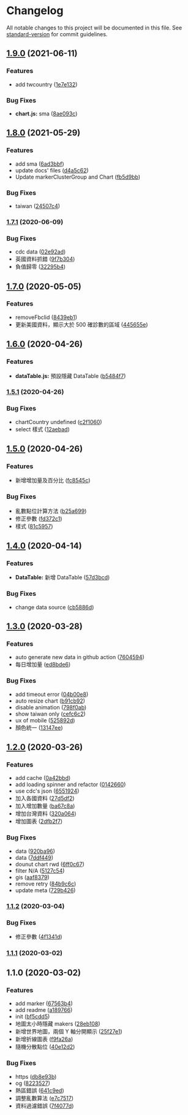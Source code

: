 # Changelog

All notable changes to this project will be documented in this file. See [standard-version](https://github.com/conventional-changelog/standard-version) for commit guidelines.

## [1.9.0](https://github.com/LinYenCheng/virus-and-where-to-find-them/compare/v1.8.0...v1.9.0) (2021-06-11)


### Features

* add twcountry ([1e7e132](https://github.com/LinYenCheng/virus-and-where-to-find-them/commit/1e7e1321a765ae4daaaca25d48339a46a5bddfba))


### Bug Fixes

* **chart.js:** sma ([8ae093c](https://github.com/LinYenCheng/virus-and-where-to-find-them/commit/8ae093c6ddc68e7ce3925739fa7ecac3413bcf81))

## [1.8.0](https://github.com/LinYenCheng/virus-and-where-to-find-them/compare/v1.7.1...v1.8.0) (2021-05-29)


### Features

* add sma ([6ad3bbf](https://github.com/LinYenCheng/virus-and-where-to-find-them/commit/6ad3bbf140c937ddcd22453249209d176728bb8f))
* update docs' files ([d4a5c62](https://github.com/LinYenCheng/virus-and-where-to-find-them/commit/d4a5c62fec16587e8d0f114ab7077fb0bcc9ea84))
* Update markerClusterGroup and Chart ([fb5d9bb](https://github.com/LinYenCheng/virus-and-where-to-find-them/commit/fb5d9bbddf61bac8c181adacdbb819fb9792d38c))


### Bug Fixes

* taiwan ([24507c4](https://github.com/LinYenCheng/virus-and-where-to-find-them/commit/24507c48746361f706b6280806eb7cc9354aea10))

### [1.7.1](https://github.com/LinYenCheng/virus-and-where-to-find-them/compare/v1.7.0...v1.7.1) (2020-06-09)


### Bug Fixes

* cdc data ([02e92ad](https://github.com/LinYenCheng/virus-and-where-to-find-them/commit/02e92add248391d88f45fc887b4468d067549c5f))
* 英國資料抓錯 ([9f7b304](https://github.com/LinYenCheng/virus-and-where-to-find-them/commit/9f7b304f928b1cba729c991204d7f9ff7b565755))
* 負值歸零 ([32295b4](https://github.com/LinYenCheng/virus-and-where-to-find-them/commit/32295b40da3e85b58d050f1130a76e7d1d45f506))

## [1.7.0](https://github.com/LinYenCheng/virus-and-where-to-find-them/compare/v1.6.0...v1.7.0) (2020-05-05)


### Features

* removeFbclid ([8439eb1](https://github.com/LinYenCheng/virus-and-where-to-find-them/commit/8439eb156db1a8cdea66d6d921c4b9b573de9e2d))
* 更新美國資料，顯示大於 500 確診數的區域 ([445655e](https://github.com/LinYenCheng/virus-and-where-to-find-them/commit/445655e81e5069363cdeac9e7b5eabb5ea7c12da))

## [1.6.0](https://github.com/LinYenCheng/virus-and-where-to-find-them/compare/v1.5.1...v1.6.0) (2020-04-26)


### Features

* **dataTable.js:** 預設隱藏 DataTable ([b5484f7](https://github.com/LinYenCheng/virus-and-where-to-find-them/commit/b5484f7e5edc1763caf55817387c0c51ac5fc594))

### [1.5.1](https://github.com/LinYenCheng/virus-and-where-to-find-them/compare/v1.5.0...v1.5.1) (2020-04-26)


### Bug Fixes

* chartCountry undefined ([c2f1060](https://github.com/LinYenCheng/virus-and-where-to-find-them/commit/c2f1060e176c2d173052c849882a6f008984f50f))
* select 樣式 ([12aebad](https://github.com/LinYenCheng/virus-and-where-to-find-them/commit/12aebad5ec904ba9805736c2ce0ffc45f59d89b5))

## [1.5.0](https://github.com/LinYenCheng/virus-and-where-to-find-them/compare/v1.4.0...v1.5.0) (2020-04-26)


### Features

* 新增增加量及百分比 ([fc8545c](https://github.com/LinYenCheng/virus-and-where-to-find-them/commit/fc8545ca2dc4538b56372f5627c7a9c667df0ad5))


### Bug Fixes

* 亂數點位計算方法 ([b25a699](https://github.com/LinYenCheng/virus-and-where-to-find-them/commit/b25a6999df3057d59c93dc92d388f22ab7c4b352))
* 修正參數 ([fd372c1](https://github.com/LinYenCheng/virus-and-where-to-find-them/commit/fd372c101218f2532514bd4184fa9ca84e0a7159))
* 樣式 ([81c5957](https://github.com/LinYenCheng/virus-and-where-to-find-them/commit/81c5957fe23d45e0ba631267bdd5c665dfc32931))

## [1.4.0](https://github.com/LinYenCheng/virus-and-where-to-find-them/compare/v1.3.0...v1.4.0) (2020-04-14)


### Features

* **DataTable:** 新增 DataTable ([57d3bcd](https://github.com/LinYenCheng/virus-and-where-to-find-them/commit/57d3bcd46961c7f68ffbd796409953d3750d62d4))


### Bug Fixes

* change data source ([cb5886d](https://github.com/LinYenCheng/virus-and-where-to-find-them/commit/cb5886d89f3e0edb0f03bc0eaec25885dec76d43))

## [1.3.0](https://github.com/LinYenCheng/virus-and-where-to-find-them/compare/v1.2.0...v1.3.0) (2020-03-28)


### Features

* auto generate new data in github action ([7604594](https://github.com/LinYenCheng/virus-and-where-to-find-them/commit/76045948d3d88249b8c2791ea6bddd1bf58a8790))
* 每日增加量 ([ed8bde6](https://github.com/LinYenCheng/virus-and-where-to-find-them/commit/ed8bde6816de9203cbcb04fd8930a1de90aa0d24))


### Bug Fixes

* add timeout error ([04b00e8](https://github.com/LinYenCheng/virus-and-where-to-find-them/commit/04b00e867735657d699b47b2be704e3d4e8d8d21))
* auto resize chart ([b91cb92](https://github.com/LinYenCheng/virus-and-where-to-find-them/commit/b91cb920645587fcb95a42baf7162ce616f2447f))
* disable animation ([798f0ab](https://github.com/LinYenCheng/virus-and-where-to-find-them/commit/798f0ab777d8099ec889753349e587636c7d9c67))
* show taiwan only ([cefc6c2](https://github.com/LinYenCheng/virus-and-where-to-find-them/commit/cefc6c247445d1e3218aa811c1bf8a01fbe0862f))
* ux of mobile ([525892d](https://github.com/LinYenCheng/virus-and-where-to-find-them/commit/525892d000b397f4d3fd461ad6d728ff36ba75e3))
* 顏色統一 ([13147ee](https://github.com/LinYenCheng/virus-and-where-to-find-them/commit/13147ee79a3f8798f937a97b56a532e56b142165))

## [1.2.0](https://github.com/LinYenCheng/virus-and-where-to-find-them/compare/v1.1.2...v1.2.0) (2020-03-26)


### Features

* add cache ([0a42bbd](https://github.com/LinYenCheng/virus-and-where-to-find-them/commit/0a42bbd167dc928d18bc66f47221ea15e798ba15))
* add loading spinner and refactor ([0142660](https://github.com/LinYenCheng/virus-and-where-to-find-them/commit/0142660320f02c25cd0577f52adb8302c234299f))
* use cdc's json ([6551924](https://github.com/LinYenCheng/virus-and-where-to-find-them/commit/655192499988c884a86744efd59a19439a23e97b))
* 加入各國資料 ([27d5df2](https://github.com/LinYenCheng/virus-and-where-to-find-them/commit/27d5df22c80a3cc93b6808f30be9542bf3959abb))
* 加入增加數量 ([ba67c8a](https://github.com/LinYenCheng/virus-and-where-to-find-them/commit/ba67c8a20dc91d5389aee11d8e98af9ba67bb8f6))
* 增加台灣資料 ([320a064](https://github.com/LinYenCheng/virus-and-where-to-find-them/commit/320a064208d05df5cb556dcc8def2fa9cc489cd8))
* 增加圖表 ([2dfb2f7](https://github.com/LinYenCheng/virus-and-where-to-find-them/commit/2dfb2f77f295ff95617e4aff7f2f8ef0a5022eda))


### Bug Fixes

* data ([920ba96](https://github.com/LinYenCheng/virus-and-where-to-find-them/commit/920ba9656900f559940e5063a24dd46c05b23c9a))
* data ([7ddf449](https://github.com/LinYenCheng/virus-and-where-to-find-them/commit/7ddf44998cc3a1b35253061a100c77445bb9d0b2))
* dounut chart rwd ([6ff0c67](https://github.com/LinYenCheng/virus-and-where-to-find-them/commit/6ff0c678c99dace05480e2d7d77e67a56c53366f))
* filter N/A ([5127c54](https://github.com/LinYenCheng/virus-and-where-to-find-them/commit/5127c5484a1712bf5f9bad3fabb3a3a9fa3f4654))
* gis ([aaf8379](https://github.com/LinYenCheng/virus-and-where-to-find-them/commit/aaf8379fa1f8e40a52f14ee88e2168ebe904c313))
* remove retry ([84b9c6c](https://github.com/LinYenCheng/virus-and-where-to-find-them/commit/84b9c6c1927d8540ea928ab1d9371b78db59178c))
* update meta ([729b426](https://github.com/LinYenCheng/virus-and-where-to-find-them/commit/729b42610541533dd14219b9c4d792bf251890de))

### [1.1.2](https://github.com/LinYenCheng/virus-and-where-to-find-them/compare/v1.1.1...v1.1.2) (2020-03-04)

### Bug Fixes

- 修正參數 ([4f1341d](https://github.com/LinYenCheng/virus-and-where-to-find-them/commit/4f1341da91f16379248123134314d4c1d421209e))

### [1.1.1](https://github.com/LinYenCheng/virus-and-where-to-find-them/compare/v1.1.0...v1.1.1) (2020-03-02)

## 1.1.0 (2020-03-02)

### Features

- add marker ([67563b4](https://github.com/LinYenCheng/virus-and-where-to-find-them/commit/67563b4bb4b80cdec8455d8d77be7bf7d689cb7c))
- add readme ([a189766](https://github.com/LinYenCheng/virus-and-where-to-find-them/commit/a189766bdc75bdbdd58665758ef82c234392bed0))
- init ([bf5cdd5](https://github.com/LinYenCheng/virus-and-where-to-find-them/commit/bf5cdd5424375609b4be65aab7668d81ee8fffe6))
- 地圖太小時隱藏 makers ([28eb108](https://github.com/LinYenCheng/virus-and-where-to-find-them/commit/28eb108c2e3015a582444f80cbee29f376998cdc))
- 新增世界地圖，兩個 Y 軸分開顯示 ([25f27e1](https://github.com/LinYenCheng/virus-and-where-to-find-them/commit/25f27e12ae9b53c9c921e3ff1baf7164c5a17b10))
- 新增折線圖表 ([f9fa26a](https://github.com/LinYenCheng/virus-and-where-to-find-them/commit/f9fa26a9f07fc835b727734c4c7913ac81a0d8bd))
- 隨機分散點位 ([40e12d2](https://github.com/LinYenCheng/virus-and-where-to-find-them/commit/40e12d22b9d670576739ba5c9036af24dccd4fc6))

### Bug Fixes

- https ([db8e93b](https://github.com/LinYenCheng/virus-and-where-to-find-them/commit/db8e93b852d5456395187d7cb461aea265a38e6b))
- og ([8223527](https://github.com/LinYenCheng/virus-and-where-to-find-them/commit/82235274019bb738ad851a6cc95ec79924807094))
- 熱區錯誤 ([641c9ed](https://github.com/LinYenCheng/virus-and-where-to-find-them/commit/641c9ed673f54ef26d4153f56f14bbfff128448c))
- 調整亂數算法 ([e7c7517](https://github.com/LinYenCheng/virus-and-where-to-find-them/commit/e7c7517d6ee3bda88c1ad35163a8221de486813a))
- 資料過濾錯誤 ([7f4077d](https://github.com/LinYenCheng/virus-and-where-to-find-them/commit/7f4077d2ca3ac99726e2f6698df8ab5923d97939))
